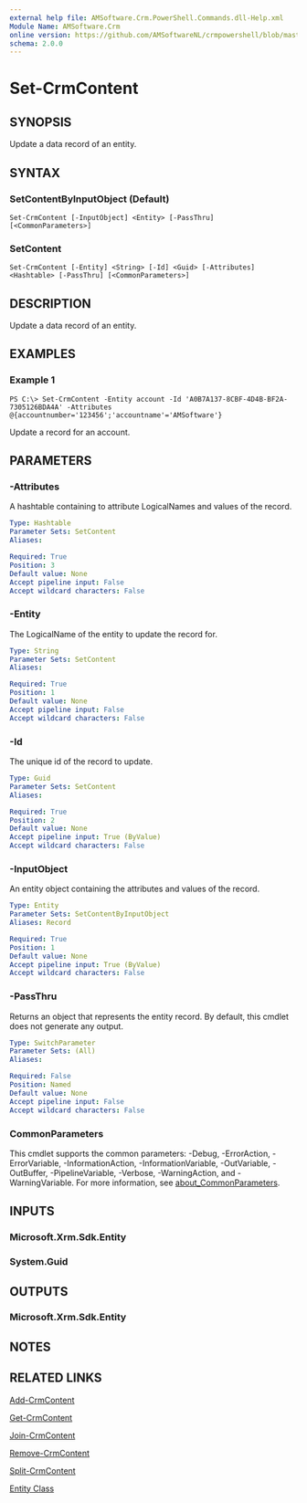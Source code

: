 ```yaml
---
external help file: AMSoftware.Crm.PowerShell.Commands.dll-Help.xml
Module Name: AMSoftware.Crm
online version: https://github.com/AMSoftwareNL/crmpowershell/blob/master/docs/Set-CrmContent.md
schema: 2.0.0
---
```


# Set-CrmContent

## SYNOPSIS
Update a data record of an entity.

## SYNTAX

### SetContentByInputObject (Default)
```
Set-CrmContent [-InputObject] <Entity> [-PassThru] [<CommonParameters>]
```

### SetContent
```
Set-CrmContent [-Entity] <String> [-Id] <Guid> [-Attributes] <Hashtable> [-PassThru] [<CommonParameters>]
```

## DESCRIPTION
Update a data record of an entity.

## EXAMPLES

### Example 1
```
PS C:\> Set-CrmContent -Entity account -Id 'A0B7A137-8CBF-4D4B-BF2A-7305126BDA4A' -Attributes @{accountnumber='123456';'accountname'='AMSoftware'}
```

Update a record for an account.

## PARAMETERS

### -Attributes
A hashtable containing to attribute LogicalNames and values of the record.

```yaml
Type: Hashtable
Parameter Sets: SetContent
Aliases:

Required: True
Position: 3
Default value: None
Accept pipeline input: False
Accept wildcard characters: False
```

### -Entity
The LogicalName of the entity to update the record for.

```yaml
Type: String
Parameter Sets: SetContent
Aliases:

Required: True
Position: 1
Default value: None
Accept pipeline input: False
Accept wildcard characters: False
```

### -Id
The unique id of the record to update.

```yaml
Type: Guid
Parameter Sets: SetContent
Aliases:

Required: True
Position: 2
Default value: None
Accept pipeline input: True (ByValue)
Accept wildcard characters: False
```

### -InputObject
An entity object containing the attributes and values of the record.

```yaml
Type: Entity
Parameter Sets: SetContentByInputObject
Aliases: Record

Required: True
Position: 1
Default value: None
Accept pipeline input: True (ByValue)
Accept wildcard characters: False
```

### -PassThru
Returns an object that represents the entity record. By default, this cmdlet does not generate any output.

```yaml
Type: SwitchParameter
Parameter Sets: (All)
Aliases:

Required: False
Position: Named
Default value: None
Accept pipeline input: False
Accept wildcard characters: False
```

### CommonParameters
This cmdlet supports the common parameters: -Debug, -ErrorAction, -ErrorVariable, -InformationAction, -InformationVariable, -OutVariable, -OutBuffer, -PipelineVariable, -Verbose, -WarningAction, and -WarningVariable. For more information, see [about_CommonParameters](http://go.microsoft.com/fwlink/?LinkID=113216).

## INPUTS

### Microsoft.Xrm.Sdk.Entity
### System.Guid
## OUTPUTS

### Microsoft.Xrm.Sdk.Entity
## NOTES

## RELATED LINKS

[Add-CrmContent](Add-CrmContent.md)

[Get-CrmContent](Get-CrmContent.md)

[Join-CrmContent](Join-CrmContent.md)

[Remove-CrmContent](Remove-CrmContent.md)

[Split-CrmContent](Split-CrmContent.md)

[Entity Class](https://msdn.microsoft.com/library/microsoft.xrm.sdk.entity.aspx)
